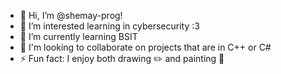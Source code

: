 - 👋 Hi, I’m @shemay-prog!
- 👀 I’m interested learning in cybersecurity :3
- 🌱 I’m currently learning BSIT
- 💞️ I'm looking to collaborate on projects that are in C++ or C#
- ⚡ Fun fact: I enjoy both drawing ✏️ and painting 🎨

<!---
shemay-prog/shemay-prog is a ✨ special ✨ repository because its `README.md` (this file) appears on your GitHub profile.
You can click the Preview link to take a look at your changes.
--->
